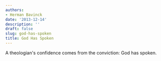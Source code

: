 ```yaml
---
authors:
- Herman Bavinck
date: '2013-12-14'
description: ''
draft: false
slug: god-has-spoken
title: God Has Spoken
---
```

A theologian's confidence comes from the conviction: God has spoken.



